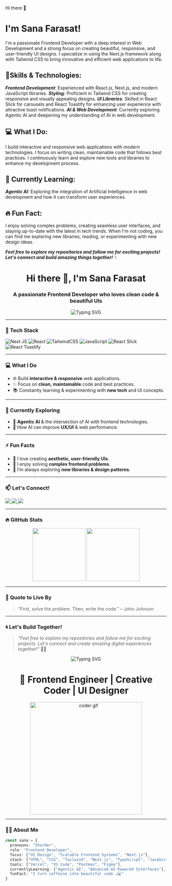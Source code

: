 Hi there 👋 
# I'm Sana Farasat!
I'm a passionate Frontend Developer with a deep interest in Web Development and a strong focus on creating beautiful, responsive, and user-friendly UI designs. I specialize in using the Next.js framework along with Tailwind CSS to bring innovative and efficient web applications to life.

## 🚀Skills & Technologies:
***Frontend Development***: Experienced with React.js, Next.js, and modern JavaScript libraries.
***Styling***: Proficient in Tailwind CSS for creating responsive and visually appealing designs.
***UI Libraries***: Skilled in React Slick for carousels and React Toastify for enhancing user experience with attractive toast notifications.
***AI & Web Development***: Currently exploring Agentic AI and deepening my understanding of AI in web development.

## 💻 What I Do:
I build interactive and responsive web applications with modern technologies.
I focus on writing clean, maintainable code that follows best practices.
I continuously learn and explore new tools and libraries to enhance my development process.

## 🌱 Currently Learning:
***Agentic AI***: Exploring the integration of Artificial Intelligence in web development and how it can transform user experiences.

## 🔥 Fun Fact:
I enjoy solving complex problems, creating seamless user interfaces, and staying up-to-date with the latest in tech trends. When I'm not coding, you can find me exploring new libraries, reading, or experimenting with new design ideas.

***Feel free to explore my repositories and follow me for exciting projects!
Let's connect and build amazing things together!*** ✨

<h1 align="center">Hi there 👋, I'm Sana Farasat</h1>
<h3 align="center">A passionate Frontend Developer who loves clean code & beautiful UIs</h3>

<p align="center">
  <img src="https://readme-typing-svg.demolab.com?font=Fira+Code&size=22&duration=3000&pause=1000&color=F783AC&center=true&vCenter=true&width=435&lines=Frontend+Developer;Next.js+%7C+Tailwind+CSS+Enthusiast;Lifelong+Learner+%F0%9F%93%9A;Building+beautiful+UI+experiences" alt="Typing SVG" />
</p>

---

### 🚀 Tech Stack

![Next JS](https://img.shields.io/badge/Next.js-000000?style=for-the-badge&logo=next.js&logoColor=white)
![React](https://img.shields.io/badge/React-20232A?style=for-the-badge&logo=react&logoColor=61DAFB)
![TailwindCSS](https://img.shields.io/badge/TailwindCSS-38B2AC?style=for-the-badge&logo=tailwind-css&logoColor=white)
![JavaScript](https://img.shields.io/badge/JavaScript-F0DB4F?style=for-the-badge&logo=javascript&logoColor=black)
![React Slick](https://img.shields.io/badge/React%20Slick-EA4C89?style=for-the-badge)
![React Toastify](https://img.shields.io/badge/React%20Toastify-282C34?style=for-the-badge&logo=react&logoColor=F06529)

---

### 💻 What I Do

- 🌐 Build **interactive & responsive** web applications.
- ✨ Focus on **clean, maintainable** code and best practices.
- 📚 Constantly learning & experimenting with **new tech** and UI concepts.

---

### 🌱 Currently Exploring

- 🤖 **Agentic AI** & the intersection of AI with frontend technologies.
- 🧠 How AI can improve **UX/UI** & web performance.

---

### ⚡ Fun Facts

- 🎨 I love creating **aesthetic, user-friendly UIs**.
- 🧩 I enjoy solving **complex frontend problems**.
- 📖 I’m always exploring **new libraries & design patterns**.

---

### 📫 Let's Connect!

<p align="left">
  <a href="https://www.linkedin.com/in/sanafarasat" target="_blank">
    <img src="https://img.shields.io/badge/LinkedIn-blue?style=for-the-badge&logo=linkedin&logoColor=white" />
  </a>
  <a href="mailto:sanafarasat@email.com">
    <img src="https://img.shields.io/badge/Gmail-D14836?style=for-the-badge&logo=gmail&logoColor=white" />
  </a>
  <a href="https://github.com/yourusername">
    <img src="https://img.shields.io/badge/GitHub-100000?style=for-the-badge&logo=github&logoColor=white" />
  </a>
</p>

---

### 🔥 GitHub Stats

<p align="center">
  <img src="https://github-readme-stats.vercel.app/api?username=yourusername&show_icons=true&theme=radical" height="165"/>
  <img src="https://github-readme-stats.vercel.app/api/top-langs/?username=yourusername&layout=compact&theme=radical" height="165"/>
</p>

---

### 🎯 Quote to Live By

> “First, solve the problem. Then, write the code.” – John Johnson

---

### 🌀 Let's Build Together!

> _"Feel free to explore my repositories and follow me for exciting projects. Let's connect and create amazing digital experiences together!"_ 🚀✨

<!-- Header Typing Animation -->
<p align="center">
  <img src="https://readme-typing-svg.demolab.com?font=Fira+Code&weight=500&pause=1000&color=8A2BE2&center=true&width=435&lines=Hi+there!+I'm+Sana+Farasat+%F0%9F%91%8B;Frontend+Developer+%7C+UI+Engineer;Next.js+%7C+Tailwind+%7C+TypeScript+%7C+Sanity+%7C+ShadCN" alt="Typing SVG" />
</p>

<h1 align="center">🚀 Frontend Engineer | Creative Coder | UI Designer</h1>

<p align="center">
  <img src="https://media.giphy.com/media/qgQUggAC3Pfv687qPC/giphy.gif" width="350" alt="coder gif" />
</p>

---

### 👩‍💻 About Me

```ts
const sana = {
  pronouns: "She/Her",
  role: "Frontend Developer",
  focus: ["UI Design", "Scalable Frontend Systems", "Next.js"],
  stack: ["HTML", "CSS", "Tailwind", "Next.js", "TypeScript", "JavaScript", "Sanity", "ShadCN", "Node.js"],
  tools: ["Vercel", "VS Code", "Postman", "Figma"],
  currentlyLearning: ["Agentic AI", "Advanced AI-Powered Interfaces"],
  funFact: "I turn caffeine into beautiful code ☕️💻"
}
